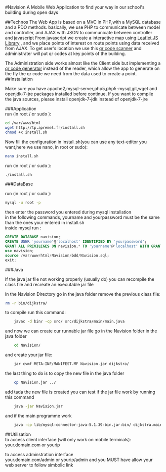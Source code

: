 #Navision
A Mobile Web Application to find your way in our school's building during open days

##Technos
The Web App is based on a MVC in PHP,with a MySQL database and a PDO methods. basically, we use PHP to communicate between model and controller, and AJAX with JSON to communicate between controller and javascript
From javascript we create a interactive map using [Leaflet JS Library](https://github.com/Leaflet/Leaflet) , and we place points of interest on route points using data received from AJAX.
To get user's location we use this [qr code scanner](https://github.com/dwa012/html5-qrcode) and administrater will put qr codes at key points of the building.

The Administration side works almost like the Client side but implementing a [qr code generator](https://github.com/davidshimjs/qrcodejs) instead of the reader, which allow the app to generate on the fly the qr code we need from the data used to create a point.
##Installation

Make sure you have apache2,mysql-server,php5,php5-mysql,git,wget and openjdk-7-jre packages installed before continue.
If you want to compile the java sources, please install openjdk-7-jdk instead of openjdk-7-jre

###Application  
run (in root / or sudo ):
```bash
cd /var/www/html  
wget http://tp.apremel.fr/install.sh   
chmod +x install.sh   
```        
Now fill the configuration in install.sh(you can use any text-editor you want,here we use nano, in root or sudo):  
```bash
nano install.sh
```
run (in root / or sudo ):  
```bash
./install.sh
```
###DataBase  

  run (in root / or sudo ):  
```bash
mysql -u root -p  
```      
  then enter the password you entered during mysql installation  
  in the following commands, yourname and yourpassword must be the same than the ones your entered in install.sh  
  inside mysql run :  
```SQL
CREATE DATABASE navision;  
CREATE USER 'yourname'@'localhost' IDENTIFIED BY 'yourpassword';  
GRANT ALL PRIVILEGES ON navision.* TO 'yourname'@'localhost' WITH GRANT OPTION;  
use navision;  
source /var/www/html/Navision/bdd/Navision.sql;  
exit;
```
###Java

If the java jar file not working properly (usually do)
you can recompile the class file and recreate an executable jar file

In the Navision Directory go in the java folder
remove the previous class file:
```bash
rm -r bin/dijkstra/
```
to compile run this command:
```bash
    javac -d bin/ -cp src/ src/dijkstra/main/main.java
```
and now we can create our runnable jar file
go in the Navision folder in the java folder
```bash
    cd Navision/
```
and create your jar file:
```bash
    jar cvmf META-INF/MANIFEST.MF Navision.jar dijkstra/
```
the last thing to do is to copy the new file in the java folder
```bash
    cp Navision.jar ../
  ```  
add tada the new file is created
you can test if the jar file work by running this command
```bash
    java -jar Navision.jar
```
and if the main programme work
```bash
    java -cp lib/mysql-connector-java-5.1.39-bin.jar:bin/ dijkstra.main.main
```

##Utilisation  
to access client interface (will only work on mobile terminals):  
your.domain.com or yourip  

to access adminstration interface  
your.domain.com/admin or yourip/admin
and you MUST have allow your web server to follow simbolic link
